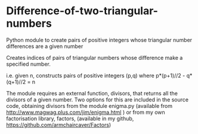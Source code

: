 # Difference-of-two-triangular-numbers
Python module to create pairs of positive integers whose triangular number differences are a given number

Creates indices of pairs of triangular numbers whose difference make a specified number.

i.e.  given n, constructs pairs of positive integers (p,q) where p*(p+1)//2 - q*(q+1)//2 = n

The module requires an external function, divisors, that returns all the divisors of a given number.
Two options for this are included in the source code, obtaining divisors from the module enigma.py (available from 
http://www.magwag.plus.com/jim/enigma.html ) or from my own factorisation library, factors, (available in my github, https://github.com/armchaircaver/Factors)
